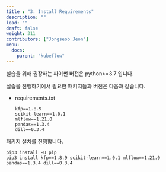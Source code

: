 ```yaml
---
title : "3. Install Requirements"
description: ""
lead: ""
draft: false
weight: 311
contributors: ["Jongseob Jeon"]
menu:
  docs:
    parent: "kubeflow"
---
```


실습을 위해 권장하는 파이썬 버전은 python>=3.7 입니다.

실습을 진행하기에서 필요한 패키지들과 버전은 다음과 같습니다.

- requirements.txt

  ```text
  kfp==1.8.9
  scikit-learn==1.0.1
  mlflow==1.21.0
  pandas==1.3.4
  dill==0.3.4
  ```

패키지 설치를 진행합니다.

```text
pip3 install -U pip
pip3 install kfp==1.8.9 scikit-learn==1.0.1 mlflow==1.21.0 pandas==1.3.4 dill==0.3.4
```
